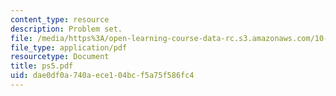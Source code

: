 ```yaml
---
content_type: resource
description: Problem set.
file: /media/https%3A/open-learning-course-data-rc.s3.amazonaws.com/10-675j-computational-quantum-mechanics-of-molecular-and-extended-systems-fall-2004/dae0df0a740aece104bcf5a75f586fc4_ps5.pdf
file_type: application/pdf
resourcetype: Document
title: ps5.pdf
uid: dae0df0a-740a-ece1-04bc-f5a75f586fc4
---
```

